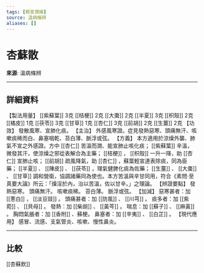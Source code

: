 ```yaml
---
tags: [輕宣潤燥]
source: 溫病條辨
aliases: []
---
```


# 杏蘇散

**來源**: 溫病條辨  

---

## 詳細資料
【製法用量】 [[紫蘇葉]] 3克 [[桔梗]] 2克 [[大棗]] 2克 [[半夏]] 3克 [[枳殼]] 2克 [[橘皮]] 1克 [[茯苓]] 3克 [[甘草]] 1克 [[杏仁]] 3克 [[前胡]] 2克 [[生薑]] 2克
【功效】
發散風寒、宣肺化痰。
【主治】
外感風寒證。症見發熱惡寒、頭痛無汗、咳嗽痰稀而白、鼻塞咽乾、苔白薄、脈浮或弦。
【方義】
本方適用於涼燥外襲、肺氣不宣之外感證。方中 [[杏仁]] 苦溫而潤、能宣肺止咳化痰； [[紫蘇葉]] 辛溫，微發其汗，使涼燥之邪從表解合為主藥； [[桔梗]] ， [[枳殼]] 一升一降，助 [[杏仁]] 宣肺止咳； [[前胡]] 疏風降氣，助 [[杏仁]] ，蘇葉輕宣達表除痰，同為臣藥； [[半夏]] 、 [[陳皮]] 、 [[茯苓]] ，理氣健脾化痰為佐藥； [[生薑]] 、 [[大棗]] 、 [[甘草]] 調和營衛，協調諸藥同為使也。本方苦溫與辛甘同用，符合《素問‧至真要大論》所云：「燥淫於內，治以苦溫，佐以甘辛。」之理論。
【辨證要點】
發熱惡寒。
頭痛無汗。
咳嗽痰稀。
苔白薄。
脈浮或弦。
【加減】
惡寒甚者：加 [[蔥白]] ， [[淡豆豉]] 。
頭痛甚者：加 [[防風]] 、 [[川芎]] 。
痰多者：加 [[紫菀]] 、 [[貝母]] 。
發熱：加 [[柴胡]] 、 [[黃芩]] 。
喘息：加 [[蘇子]] 、 [[麻黃]] 。
胸悶氣脹者：加 [[香附]] 、蘇梗。
鼻塞者：加 [[辛夷]] 、 [[白芷]] 。
【現代應用】
感冒、流感、支氣管炎、咳嗽、慢性鼻炎。

---

## 比較
[[杏蘇飲]]
